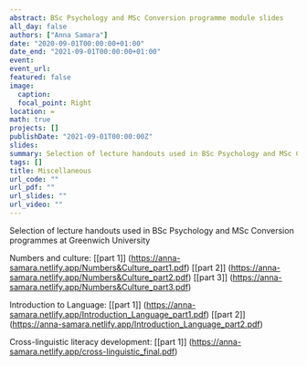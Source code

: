 ```yaml
---
abstract: BSc Psychology and MSc Conversion programme module slides
all_day: false
authors: ["Anna Samara"]
date: "2020-09-01T00:00:00+01:00"
date_end: "2021-09-01T00:00:00+01:00"
event:
event_url: 
featured: false
image:
  caption: 
  focal_point: Right
location: =
math: true
projects: []
publishDate: "2021-09-01T00:00:00Z"
slides:
summary: Selection of lecture handouts used in BSc Psychology and MSc Conversion programmes
tags: []
title: Miscellaneous
url_code: ""
url_pdf: ""
url_slides: ""
url_video: ""
---
```

Selection of lecture handouts used in BSc Psychology and MSc Conversion programmes at Greenwich University


Numbers and culture: 
[[part 1]] (https://anna-samara.netlify.app/Numbers&Culture_part1.pdf) [[part 2]] (https://anna-samara.netlify.app/Numbers&Culture_part2.pdf) [[part 3]] (https://anna-samara.netlify.app/Numbers&Culture_part3.pdf)

Introduction to Language: 
[[part 1]] (https://anna-samara.netlify.app/Introduction_Language_part1.pdf) [[part 2]] (https://anna-samara.netlify.app/Introduction_Language_part2.pdf)

Cross-linguistic literacy development: 
[[part 1]] (https://anna-samara.netlify.app/cross-linguistic_final.pdf)